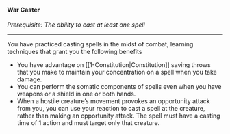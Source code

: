 #### War Caster

_Prerequisite: The ability to cast at least one spell_

---

You have practiced casting spells in the midst of combat, learning techniques that grant you the following benefits

-   You have advantage on [[1-Constitution|Constitution]] saving throws that you make to maintain your concentration on a spell when you take damage.
-   You can perform the somatic components of spells even when you have weapons or a shield in one or both hands.
-   When a hostile creature’s movement provokes an opportunity attack from you, you can use your reaction to cast a spell at the creature, rather than making an opportunity attack. The spell must have a casting time of 1 action and must target only that creature.